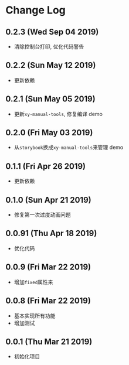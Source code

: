 # Change Log

## 0.2.3 (Wed Sep 04 2019)

-   清除控制台打印, 优化代码警告

## 0.2.2 (Sun May 12 2019)

-   更新依赖

## 0.2.1 (Sun May 05 2019)

-   更新`xy-manual-tools`, 修复编译 demo

## 0.2.0 (Fri May 03 2019)

-   从`storybook`换成`xy-manual-tools`来管理 demo

## 0.1.1 (Fri Apr 26 2019)

-   更新依赖

## 0.1.0 (Sun Apr 21 2019)

-   修复第一次过度动画问题

## 0.0.91 (Thu Apr 18 2019)

-   优化代码

## 0.0.9 (Fri Mar 22 2019)

-   增加`fixed`属性来

## 0.0.8 (Fri Mar 22 2019)

-   基本实现所有功能
-   增加测试

## 0.0.1 (Thu Mar 21 2019)

-   初始化项目
